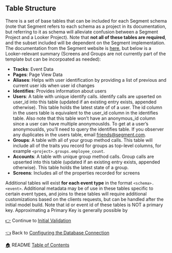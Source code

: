 ## Table Structure

There is a set of base tables that can be included for each Segment schema (note that Segment refers to each schema as a project in its documentation, but referring to it as schema will alleviate confusion between a Segment Project and a Looker Project). Note that **not all of these tables are required**, and the subset included will be dependent on the Segment implementation. The documentation from the Segment website is [here](https://segment.com/docs/warehouses/), but below is a Looker-relevant summary (Screens and Groups are not currently part of the template but can be incorpoated as needed):


* **Tracks**: Event Data
* **Pages**: Page View Data
* **Aliases**: Helps with user identification by providing a list of previous and current user ids when user id changes
* **Identifies**: Provides information about users
* **Users**: A table with unique identify calls. identify calls are upserted on user_id into this table (updated if an existing entry exists, appended otherwise). This table holds the latest state of of a user. The id column in the users table is equivalent to the user_id column in the identifies table. Also note that this table won’t have an anonymous_id column since a user can have multiple anonymousIds. To get at a user’s anonymousIds, you’ll need to query the identifies table. If you observer any duplicates in the users table, email friends@segment.com.
* **Groups**: A table with all of your group method calls. This table will include all of the traits you record for groups as top-level columns, for example `<project>.groups.employee_count`.
* **Accounts**: A table with unique group method calls. Group calls are upserted into this table (updated if an existing entry exists, appended otherwise). This table holds the latest state of a group.
* **Screens**: Includes all of the properties recorded for screens

Additional tables will exist **for each event type** in the format `<schema>.<event>`.  Additional metadata may be of use in these tables specific to certain event types, and joins to these tables will require additional customizations based on the clients requests, but can be handled after the initial model build. Note that id or event id of these tables is NOT a primary key. Approximating a Primary Key is generally possible by

[:point_right:](_4_initial_validation.md) Continue to [Initial Validation](_4_initial_validation.md)

[:point_left:](_2_configuring_the_database_connection.md) Back to [Configuring the Database Connection](_2_configuring_the_database_connection.md)

[:house:](README.md) README [Table of Contents](README.md)
